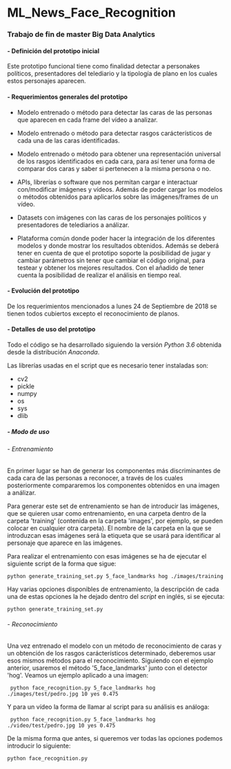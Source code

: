 # ML_News_Face_Recognition

### Trabajo de fin de master Big Data Analytics

#### - Definición del prototipo inicial

Este prototipo funcional tiene como finalidad detectar 
a personakes políticos, presentadores del telediario y 
la tipología de plano en los cuales estos personajes
 aparecen.
 
#### - Requerimientos generales del prototipo

* Modelo entrenado o método para detectar las caras de 
las personas que aparecen en cada frame del vídeo a 
analizar.

* Modelo entrenado o método para detectar rasgos 
carácterísticos de cada una de las caras identificadas.

* Modelo entrenado o método para obtener una representación
 universal de los rasgos identificados en cada cara, para 
 así tener una forma de comparar dos caras y saber si 
 pertenecen a la misma persona o no.
 
* APIs, librerías o software que nos permitan cargar e 
 interactuar con/modificar imágenes y vídeos. Además de
 poder cargar los modelos o métodos obtenidos para aplicarlos
 sobre las imágenes/frames de un vídeo.
 
* Datasets con imágenes con las caras de los personajes
políticos y presentadores de telediarios a análizar.

* Plataforma común donde poder hacer la integración de los
diferentes modelos y donde mostrar los resultados obtenidos.
Además se deberá tener en cuenta de que el prototipo soporte
la posibilidad de jugar y cambiar parámetros sin tener que 
cambiar el código original, para testear y obtener los mejores
resultados. Con el añadido de tener cuenta la posibilidad de
realizar el análisis en tiempo real.

#### - Evolución del prototipo

De los requerimientos mencionados a lunes 24 de Septiembre de
2018 se tienen todos cubiertos excepto el reconocimiento de 
planos. 

#### - Detalles de uso del prototipo

Todo el código se ha desarrollado siguiendo la versión 
*Python 3.6* obtenida desde la distribución *Anaconda*.

Las librerías usadas en el script que es necesario tener
instaladas son:

* cv2
* pickle
* numpy
* os
* sys
* dlib

##### - Modo de uso

###### - Entrenamiento

En primer lugar se han de generar los componentes más 
discriminantes de cada cara de las personas a reconocer,
 a través de los cuales posteriormente compararemos los
 componentes obtenidos en una imagen a análizar.
 
 Para generar este set de entrenamiento se han de introducir
 las imágenes, que se quieren usar como entrenamiento, en una
 carpeta dentro de la carpeta 'training' (contenida en la 
 carpeta 'images', por ejemplo, se pueden colocar en 
 cualquier otra carpeta). El nombre de la carpeta en la que se 
 introduzcan esas imágenes será la etiqueta que se usará
 para identificar al personaje que aparece en las imágenes.
 
 Para realizar el entrenamiento con esas imágenes se ha de
 ejecutar el siguiente script de la forma que sigue:
 
  ``` [Python]
  python generate_training_set.py 5_face_landmarks hog ./images/training
  ```
  
  Hay varias opciones disponibles de entrenamiento, la 
  descripción de cada una de estas opciones la he dejado 
  dentro del *script* en inglés, si se ejecuta:
  
  ``` [Python]
  python generate_training_set.py
  ```
  
  ###### - Reconocimiento
  
  Una vez entrenado el modelo con un método de reconocimiento
  de caras y un obtención de los rasgos carácterísticos 
  determinado, deberemos usar esos mismos métodos para el
  reconocimiento. Siguiendo con el ejemplo anterior, usaremos 
  el método '5_face_landmarks' junto con el
  detector 'hog'. Veamos un ejemplo aplicado a una imagen:
  
   ``` [Python]
    python face_recognition.py 5_face_landmarks hog ./images/test/pedro.jpg 10 yes 0.475
   ```
   
   Y para un vídeo la forma de llamar al script para su
   análisis es análoga:
   
   ``` [Python]
    python face_recognition.py 5_face_landmarks hog ./video/test/pedro.jpg 10 yes 0.475
   ```
   
   De la misma forma que antes, si queremos ver todas las
   opciones podemos introducir lo siguiente:
   
   ``` [Python]
   python face_recognition.py
   ```